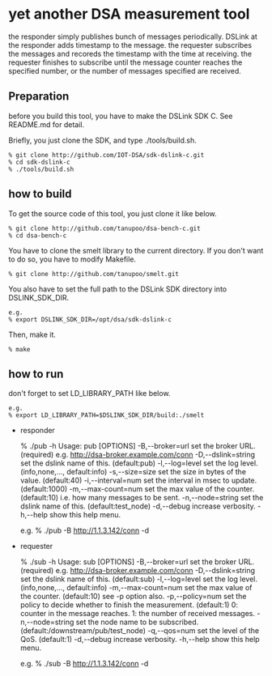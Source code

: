 yet another DSA measurement tool
================================

the responder simply publishes bunch of messages periodically.
DSLink at the responder adds timestamp to the message.
the requester subscribes the messages
and recoreds the timestamp with the time at receiving.
the requester finishes to subscribe until the message counter
reaches the specified number,
or the number of messages specified are received.

## Preparation

before you build this tool, you have to make the DSLink SDK C.
See README.md for detail.

Briefly, you just clone the SDK, and type ./tools/build.sh.

    % git clone http://github.com/IOT-DSA/sdk-dslink-c.git
    % cd sdk-dslink-c
    % ./tools/build.sh

## how to build

To get the source code of this tool, you just clone it like below.

    % git clone http://github.com/tanupoo/dsa-bench-c.git
    % cd dsa-bench-c

You have to clone the smelt library to the current directory.
If you don't want to do so, you have to modify Makefile.

    % git clone http://github.com/tanupoo/smelt.git

You also have to set the full path to the DSLink SDK directory
into DSLINK_SDK_DIR.

    e.g.
    % export DSLINK_SDK_DIR=/opt/dsa/sdk-dslink-c

Then, make it.

    % make

## how to run

don't forget to set LD_LIBRARY_PATH like below.

    e.g.
    % export LD_LIBRARY_PATH=$DSLINK_SDK_DIR/build:./smelt

- responder

    % ./pub -h
    Usage: pub [OPTIONS]
        -B,--broker=url     set the broker URL. (required)
                            e.g. http://dsa-broker.example.com/conn
        -D,--dslink=string  set the dslink name of this. (default:pub)
        -l,--log=level      set the log level.  (info,none,..., default:info)
        -s,--size=size      set the size in bytes of the value. (default:40)
        -i,--interval=num   set the interval in msec to update. (default:1000)
        -m,--max-count=num  set the max value of the counter. (default:10)
                            i.e. how many messages to be sent.
        -n,--node=string    set the dslink name of this. (default:test_node)
        -d,--debug          increase verbosity.
        -h,--help           show this help menu.

    e.g.
    % ./pub -B http://1.1.3.142/conn -d

- requester

    % ./sub -h
    Usage: sub [OPTIONS]
        -B,--broker=url     set the broker URL. (required)
                            e.g. http://dsa-broker.example.com/conn
        -D,--dslink=string  set the dslink name of this. (default:sub)
        -l,--log=level      set the log level.  (info,none,..., default:info)
        -m,--max-count=num  set the max value of the counter. (default:10)
                            see -p option also.
        -p,--policy=num     set the policy to decide whether to finish
                            the measurement. (default:1)
                              0: counter in the message reaches.
                              1: the number of received messages.
        -n,--node=string    set the node name to be subscribed.
                            (default:/downstream/pub/test_node)
        -q,--qos=num        set the level of the QoS. (default:1)
        -d,--debug          increase verbosity.
        -h,--help           show this help menu.

    e.g.
    % ./sub -B http://1.1.3.142/conn -d

